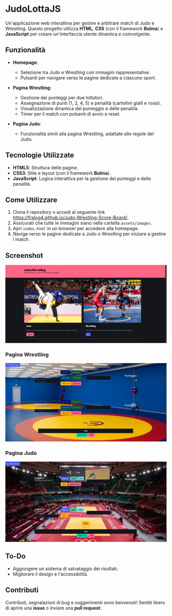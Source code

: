 # JudoLottaJS

Un'applicazione web interattiva per gestire e arbitrare match di Judo e Wrestling. Questo progetto utilizza **HTML**, **CSS** (con il framework **Bulma**) e **JavaScript** per creare un'interfaccia utente dinamica e coinvolgente.

## Funzionalità

- **Homepage**:
  - Selezione tra Judo e Wrestling con immagini rappresentative.
  - Pulsanti per navigare verso le pagine dedicate a ciascuno sport.

- **Pagina Wrestling**:
  - Gestione dei punteggi per due lottatori.
  - Assegnazione di punti (1, 2, 4, 5) e penalità (cartellini gialli e rossi).
  - Visualizzazione dinamica del punteggio e delle penalità.
  - Timer per il match con pulsanti di avvio e reset.

- **Pagina Judo**:
  - Funzionalità simili alla pagina Wrestling, adattate alle regole del Judo.

## Tecnologie Utilizzate

- **HTML5**: Struttura delle pagine.
- **CSS3**: Stile e layout (con il framework **Bulma**).
- **JavaScript**: Logica interattiva per la gestione dei punteggi e delle penalità.

## Come Utilizzare

1. Clona il repository o accedi al seguente link https://fralog4.github.io/Judo-Wrestling-Score-Board/.
2. Assicurati che tutte le immagini siano nella cartella `assets/images`.
3. Apri `index.html` in un browser per accedere alla homepage.
4. Naviga verso le pagine dedicate a Judo o Wrestling per iniziare a gestire i match.

## Screenshot
![Homepage](image.png)

### Pagina Wrestling
![wrestling-page](image-1.png)

### Pagina Judo
![judo-page](image-2.png)

## To-Do

- Aggiungere un sistema di salvataggio dei risultati.
- Migliorare il design e l'accessibilità.

## Contributi

Contributi, segnalazioni di bug e suggerimenti sono benvenuti! Sentiti libero di aprire una **issue** o inviare una **pull request**.